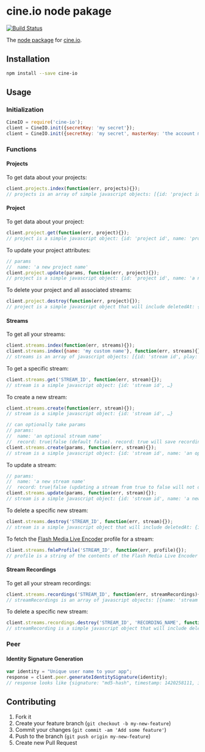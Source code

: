 # cine.io node pakage

[![Build Status](https://travis-ci.org/cine-io/cineio-node.svg?branch=master)](https://travis-ci.org/cine-io/cineio-node)

The [node package](https://www.npmjs.org/package/cine-io) for [cine.io](https://www.cine.io).

## Installation

```bash
npm install --save cine-io
```
## Usage

### Initialization

```javascript
CineIO = require('cine-io');
client = CineIO.init({secretKey: 'my secret'});
client = CineIO.init({secretKey: 'my secret', masterKey: 'the account master key'}); //needed for fetching all projects
```

### Functions

#### Projects

To get data about your projects:

```javascript
client.projects.index(function(err, projects){});
// projects is an array of simple javascript objects: [{id: 'project id', name: 'project name', …}, …]
```

#### Project

To get data about your project:

```javascript
client.project.get(function(err, project){});
// project is a simple javascript object: {id: 'project id', name: 'project name', …}
```

To update your project attributes:

```javascript
// params
//  name: 'a new project name'
client.project.update(params, function(err, project){});
// project is a simple javascript object: {id: 'project id', name: 'a new project name', …}
```

To delete your project and all associated streams:

```javascript
client.project.destroy(function(err, project){});
// project is a simple javascript object that will include deletedAt: {id: 'project id', name: 'project name', deletedAt: 'ISO date' …}
```

#### Streams

To get all your streams:

```javascript
client.streams.index(function(err, streams){});
client.streams.index({name: 'my custom name'}, function(err, streams){});
// streams is an array of javascript objects: [{id: 'stream id', play: {rtmp: 'the rtmp url', hls: 'the hls url'}, publish: {stream: 'the stream name', url: 'the publish url'}, …}, …]
```

To get a specific stream:

```javascript
client.streams.get('STREAM_ID', function(err, stream){});
// stream is a simple javascript object: {id: 'stream id', …}
```

To create a new stream:

```javascript
client.streams.create(function(err, stream){});
// stream is a simple javascript object: {id: 'stream id', …}
```

```javascript
// can optionally take params
// params:
//  name: 'an optional stream name'
//  record: true|false (default false). record: true will save recordings of all streaming sessions
client.streams.create(params, function(err, stream){});
// stream is a simple javascript object: {id: 'stream id', name: 'an optional stream name', …}
```

To update a stream:

```javascript
// params:
//  name: 'a new stream name'
//  record: true|false (updating a stream from true to false will not delete old stream recordings)
client.streams.update(params, function(err, stream){});
// stream is a simple javascript object: {id: 'stream id', name: 'a new stream name', …}
```

To delete a specific new stream:

```javascript
client.streams.destroy('STREAM_ID', function(err, stream){});
// stream is a simple javascript object that will include deletedAt: {id: 'stream id', deletedAt: 'ISO Date', …}
```

To fetch the [Flash Media Live Encoder](http://www.adobe.com/products/flash-media-encoder.html) profile for a stream:

```javascript
client.streams.fmleProfile('STREAM_ID', function(err, profile){});
// profile is a string of the contents of the Flash Media Live Encoder profile.
```

#### Stream Recordings

To get all your stream recordings:

```javascript
client.streams.recordings('STREAM_ID', function(err, streamRecordings){});
// streamRecordings is an array of javascript objects: [{name: 'stream id', url: 'the playable url', size: size in bytes as integer, date: 'ISO Date of recording'}, …}, …]
```

To delete a specific new stream:

```javascript
client.streams.recordings.destroy('STREAM_ID', 'RECORDING_NAME', function(err, stream){});
// streamRecording is a simple javascript object that will include deletedAt: {deletedAt: 'ISO Date'}
```

### Peer

#### Identity Signature Generation

```javascript
var identity = "Unique user name to your app";
response = client.peer.generateIdentitySignature(identity);
// response looks like {signature: "md5-hash", timestamp: 1420258111, identity: "Unique user name to your app"}
```

## Contributing

1. Fork it
2. Create your feature branch (`git checkout -b my-new-feature`)
3. Commit your changes (`git commit -am 'Add some feature'`)
4. Push to the branch (`git push origin my-new-feature`)
5. Create new Pull Request
